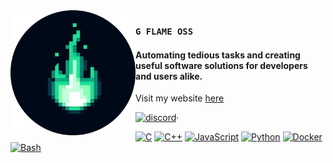 <img src="./logo-black.png" align="left" width="200"/>

### `G FLAME OSS`

#### Automating tedious tasks and creating useful software solutions for developers and users alike.
Visit my website [here](https://g-flame.github.io/G-flame/)

[![discord](https://img.shields.io/badge/Discord-server-5865F2?style=for-the-badge&logo=discord&logoColor=white)](https://discord.gg/n89WUuuCs)·
 

[![C](https://img.shields.io/badge/C-00599C?style=for-the-badge&logo=c&logoColor=white)](#)
[![C++](https://img.shields.io/badge/C%2B%2B-00599C?style=for-the-badge&logo=c%2B%2B&logoColor=white)](#)
[![JavaScript](https://img.shields.io/badge/JavaScript-323330?style=for-the-badge&logo=javascript&logoColor=F7DF1E)](#)
[![Python](https://img.shields.io/badge/Python-FFD43B?style=for-the-badge&logo=python&logoColor=blue)](#)
[![Docker](https://img.shields.io/badge/Docker-2CA5E0?style=for-the-badge&logo=docker&logoColor=white)](#)
[![Bash](https://img.shields.io/badge/Shell_Script-121011?style=for-the-badge&logo=gnu-bash&logoColor=white)](#)


